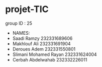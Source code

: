 # projet-TIC

group ID : 25

- NAMES:
- Saadi Ramzy        	     232331689606
- Makhlouf Ali             232331691904
- Deroues Adem             232331550801
- Slimani Mohamed Rayan    232331624004
- Cerbah Abdelwahab        232332226011
